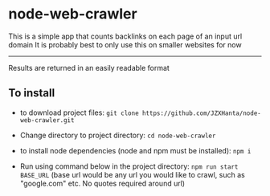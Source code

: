 # node-web-crawler

This is a simple app that counts backlinks on each page of an input url domain
It is probably best to only use this on smaller websites for now

---

Results are returned in an easily readable format

## To install

- to download project files:
  `git clone https://github.com/JZXHanta/node-web-crawler.git`

- Change directory to project directory:
  `cd node-web-crawler`

- to install node dependencies (node and npm must be installed):
  `npm i`

- Run using command below in the project directory:
  `npm run start BASE_URL`
  (base url would be any url you would like to crawl, such as "google.com" etc. No quotes required around url)